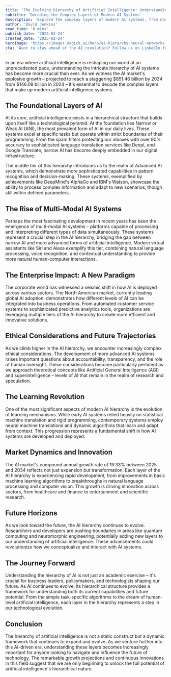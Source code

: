 ```yaml
---
title: 'The Evolving Hierarchy of Artificial Intelligence: Understanding Today''s AI Landscape'
subtitle: 'Decoding the Complex Layers of Modern AI Systems'
description: 'Explore the complex layers of modern AI systems, from narrow AI to advanced applications, as we decode the hierarchical structure shaping our technological future. With the AI market projected to reach $851.46 billion by 2034, understanding these layers is crucial for anyone involved in technology and business.'
author: 'David Jenkins'
read_time: '8 mins'
publish_date: '2024-02-24'
created_date: '2025-02-24'
heroImage: 'https://images.magick.ai/hero/ai-hierarchy-neural-networks.jpg'
cta: 'Want to stay ahead of the AI revolution? Follow us on LinkedIn for daily insights into the evolving world of artificial intelligence and join a community of forward-thinking professionals shaping the future of technology.'
---
```


In an era where artificial intelligence is reshaping our world at an unprecedented pace, understanding the intricate hierarchy of AI systems has become more crucial than ever. As we witness the AI market's explosive growth – projected to reach a staggering $851.46 billion by 2034 from $146.09 billion in 2024 – it's essential to decode the complex layers that make up modern artificial intelligence systems.

## The Foundational Layers of AI

At its core, artificial intelligence exists in a hierarchical structure that builds upon itself like a technological pyramid. At the foundation lies Narrow or Weak AI (ANI), the most prevalent form of AI in our daily lives. These systems excel at specific tasks but operate within strict boundaries of their programming. From the spam filters protecting our inboxes with over 90% accuracy to sophisticated language translation services like DeepL and Google Translate, narrow AI has become deeply embedded in our digital infrastructure.

The middle tier of this hierarchy introduces us to the realm of Advanced AI systems, which demonstrate more sophisticated capabilities in pattern recognition and decision-making. These systems, exemplified by achievements like DeepMind's AlphaGo and IBM's Watson, showcase the ability to process complex information and adapt to new scenarios, though still within defined parameters.

## The Rise of Multi-Modal AI Systems

Perhaps the most fascinating development in recent years has been the emergence of multi-modal AI systems – platforms capable of processing and interpreting different types of data simultaneously. These systems represent a crucial step in the AI hierarchy, bridging the gap between narrow AI and more advanced forms of artificial intelligence. Modern virtual assistants like Siri and Alexa exemplify this tier, combining natural language processing, voice recognition, and contextual understanding to provide more natural human-computer interactions.

## The Enterprise Impact: A New Paradigm

The corporate world has witnessed a seismic shift in how AI is deployed across various sectors. The North American market, currently leading global AI adoption, demonstrates how different levels of AI can be integrated into business operations. From automated customer service systems to sophisticated predictive analytics tools, organizations are leveraging multiple tiers of the AI hierarchy to create more efficient and innovative solutions.

## Ethical Considerations and Future Trajectories

As we climb higher in the AI hierarchy, we encounter increasingly complex ethical considerations. The development of more advanced AI systems raises important questions about accountability, transparency, and the role of human oversight. These considerations become particularly pertinent as we approach theoretical concepts like Artificial General Intelligence (AGI) and superintelligence – levels of AI that remain in the realm of research and speculation.

## The Learning Revolution

One of the most significant aspects of modern AI hierarchy is the evolution of learning mechanisms. While early AI systems relied heavily on statistical machine translation and rigid programming, contemporary systems employ neural machine translations and dynamic algorithms that learn and adapt from context. This progression represents a fundamental shift in how AI systems are developed and deployed.

## Market Dynamics and Innovation

The AI market's compound annual growth rate of 19.33% between 2025 and 2034 reflects not just expansion but transformation. Each layer of the AI hierarchy is experiencing rapid development, from improvements in basic machine learning algorithms to breakthroughs in natural language processing and computer vision. This growth is driving innovation across sectors, from healthcare and finance to entertainment and scientific research.

## Future Horizons

As we look toward the future, the AI hierarchy continues to evolve. Researchers and developers are pushing boundaries in areas like quantum computing and neuromorphic engineering, potentially adding new layers to our understanding of artificial intelligence. These advancements could revolutionize how we conceptualize and interact with AI systems.

## The Journey Forward

Understanding the hierarchy of AI is not just an academic exercise – it's crucial for business leaders, policymakers, and technologists shaping our future. As AI continues to evolve, its hierarchical structure provides a framework for understanding both its current capabilities and future potential. From the simple task-specific algorithms to the dream of human-level artificial intelligence, each layer in the hierarchy represents a step in our technological evolution.

## Conclusion

The hierarchy of artificial intelligence is not a static construct but a dynamic framework that continues to expand and evolve. As we venture further into this AI-driven era, understanding these layers becomes increasingly important for anyone looking to navigate and influence the future of technology. The remarkable growth projections and continuous innovations in this field suggest that we are only beginning to unlock the full potential of artificial intelligence's hierarchical nature.